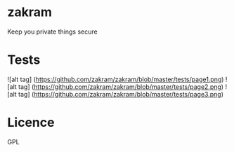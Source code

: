 # zakram
Keep you private things secure

# Tests
![alt tag] (https://github.com/zakram/zakram/blob/master/tests/page1.png)
![alt tag] (https://github.com/zakram/zakram/blob/master/tests/page2.png)
![alt tag] (https://github.com/zakram/zakram/blob/master/tests/page3.png)

# Licence
 GPL